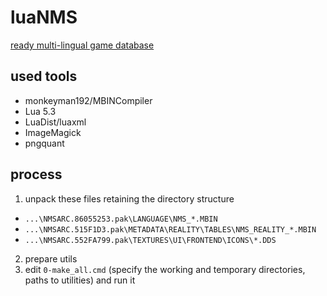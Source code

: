 # luaNMS

[ready multi-lingual game database](https://hhrhhr.github.io/luaNMS/)

## used tools
* monkeyman192/MBINCompiler
* Lua 5.3
* LuaDist/luaxml
* ImageMagick
* pngquant

## process
1. unpack these files retaining the directory structure
* `...\NMSARC.86055253.pak\LANGUAGE\NMS_*.MBIN`
* `...\NMSARC.515F1D3.pak\METADATA\REALITY\TABLES\NMS_REALITY_*.MBIN`
* `...\NMSARC.552FA799.pak\TEXTURES\UI\FRONTEND\ICONS\*.DDS`
2. prepare utils
3. edit `0-make_all.cmd` (specify the working and temporary directories, paths to utilities) and run it
